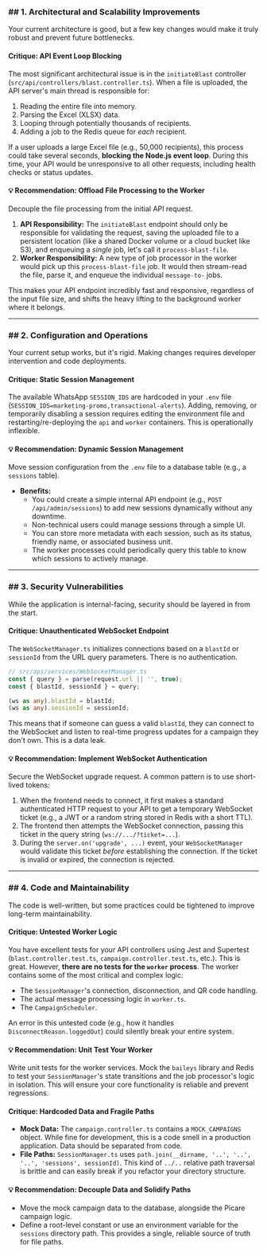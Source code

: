 ### \#\# 1. Architectural and Scalability Improvements

Your current architecture is good, but a few key changes would make it truly robust and prevent future bottlenecks.

#### **Critique: API Event Loop Blocking**

The most significant architectural issue is in the `initiateBlast` controller (`src/api/controllers/blast.controller.ts`). When a file is uploaded, the API server's main thread is responsible for:

1.  Reading the entire file into memory.
2.  Parsing the Excel (XLSX) data.
3.  Looping through potentially thousands of recipients.
4.  Adding a job to the Redis queue for *each* recipient.

If a user uploads a large Excel file (e.g., 50,000 recipients), this process could take several seconds, **blocking the Node.js event loop**. During this time, your API would be unresponsive to all other requests, including health checks or status updates.

#### **💡 Recommendation: Offload File Processing to the Worker**

Decouple the file processing from the initial API request.

1.  **API Responsibility:** The `initiateBlast` endpoint should only be responsible for validating the request, saving the uploaded file to a persistent location (like a shared Docker volume or a cloud bucket like S3), and enqueuing a *single* job, let's call it `process-blast-file`.
2.  **Worker Responsibility:** A new type of job processor in the worker would pick up this `process-blast-file` job. It would then stream-read the file, parse it, and enqueue the individual `message-to-` jobs.

This makes your API endpoint incredibly fast and responsive, regardless of the input file size, and shifts the heavy lifting to the background worker where it belongs.

-----

### \#\# 2. Configuration and Operations

Your current setup works, but it's rigid. Making changes requires developer intervention and code deployments.

#### **Critique: Static Session Management**

The available WhatsApp `SESSION_IDS` are hardcoded in your `.env` file (`SESSION_IDS=marketing-promo,transactional-alerts`). Adding, removing, or temporarily disabling a session requires editing the environment file and restarting/re-deploying the `api` and `worker` containers. This is operationally inflexible.

#### **💡 Recommendation: Dynamic Session Management**

Move session configuration from the `.env` file to a database table (e.g., a `sessions` table).

  * **Benefits:**
      * You could create a simple internal API endpoint (e.g., `POST /api/admin/sessions`) to add new sessions dynamically without any downtime.
      * Non-technical users could manage sessions through a simple UI.
      * You can store more metadata with each session, such as its status, friendly name, or associated business unit.
      * The worker processes could periodically query this table to know which sessions to actively manage.

-----

### \#\# 3. Security Vulnerabilities

While the application is internal-facing, security should be layered in from the start.

#### **Critique: Unauthenticated WebSocket Endpoint**

The `WebSocketManager.ts` initializes connections based on a `blastId` or `sessionId` from the URL query parameters. There is no authentication.

```typescript
// src/api/services/WebSocketManager.ts
const { query } = parse(request.url || '', true);
const { blastId, sessionId } = query;

(ws as any).blastId = blastId;
(ws as any).sessionId = sessionId;
```

This means that if someone can guess a valid `blastId`, they can connect to the WebSocket and listen to real-time progress updates for a campaign they don't own. This is a data leak.

#### **💡 Recommendation: Implement WebSocket Authentication**

Secure the WebSocket upgrade request. A common pattern is to use short-lived tokens:

1.  When the frontend needs to connect, it first makes a standard authenticated HTTP request to your API to get a temporary WebSocket ticket (e.g., a JWT or a random string stored in Redis with a short TTL).
2.  The frontend then attempts the WebSocket connection, passing this ticket in the query string (`ws://.../?ticket=...`).
3.  During the `server.on('upgrade', ...)` event, your `WebSocketManager` would validate this ticket *before* establishing the connection. If the ticket is invalid or expired, the connection is rejected.

-----

### \#\# 4. Code and Maintainability

The code is well-written, but some practices could be tightened to improve long-term maintainability.

#### **Critique: Untested Worker Logic**

You have excellent tests for your API controllers using Jest and Supertest (`blast.controller.test.ts`, `campaign.controller.test.ts`, etc.). This is great. However, **there are no tests for the `worker` process**. The worker contains some of the most critical and complex logic:

  * The `SessionManager`'s connection, disconnection, and QR code handling.
  * The actual message processing logic in `worker.ts`.
  * The `CampaignScheduler`.

An error in this untested code (e.g., how it handles `DisconnectReason.loggedOut`) could silently break your entire system.

#### **💡 Recommendation: Unit Test Your Worker**

Write unit tests for the worker services. Mock the `baileys` library and Redis to test your `SessionManager`'s state transitions and the job processor's logic in isolation. This will ensure your core functionality is reliable and prevent regressions.

#### **Critique: Hardcoded Data and Fragile Paths**

  * **Mock Data:** The `campaign.controller.ts` contains a `MOCK_CAMPAIGNS` object. While fine for development, this is a code smell in a production application. Data should be separated from code.
  * **File Paths:** `SessionManager.ts` uses `path.join(__dirname, '..', '..', '..', 'sessions', sessionId)`. This kind of `../..` relative path traversal is brittle and can easily break if you refactor your directory structure.

#### **💡 Recommendation: Decouple Data and Solidify Paths**

  * Move the mock campaign data to the database, alongside the Picare campaign logic.
  * Define a root-level constant or use an environment variable for the `sessions` directory path. This provides a single, reliable source of truth for file paths.


